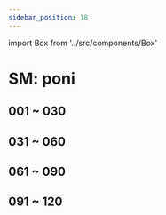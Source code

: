 ```yaml
---
sidebar_position: 18
---
```

import Box from '../src/components/Box'

# SM: poni

## 001 ~ 030
<Box dexid="sm_poni" index="0" title="001 ~ 030" />

## 031 ~ 060
<Box dexid="sm_poni" index="1" title="031 ~ 060" />

## 061 ~ 090
<Box dexid="sm_poni" index="2" title="061 ~ 090" />

## 091 ~ 120
<Box dexid="sm_poni" index="3" title="091 ~ 120" />
